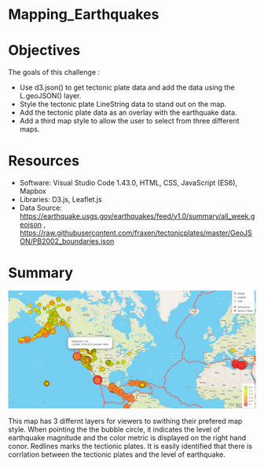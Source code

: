 # Mapping_Earthquakes

# Objectives
The goals of this challenge :

* Use d3.json() to get tectonic plate data and add the data   using the L.geoJSON() layer.
* Style the tectonic plate LineString data to stand out on the map.
* Add the tectonic plate data as an overlay with the earthquake data.
* Add a third map style to allow the user to select from three different maps.
# Resources

* Software: Visual Studio Code 1.43.0, HTML, CSS, JavaScript (ES6), Mapbox
* Libraries: D3.js, Leaflet.js
* Data Source: https://earthquake.usgs.gov/earthquakes/feed/v1.0/summary/all_week.geojson , https://raw.githubusercontent.com/fraxen/tectonicplates/master/GeoJSON/PB2002_boundaries.json

# Summary
![](image/screenshot.PNG)

This map has 3 differnt layers for viewers to swithing their prefered map style. When pointing the the bubble circle, it indicates the level of earthquake magnitude and the color metric is displayed on the right hand conor. Redlines marks the tectionic plates. It is easily identified that there is corrlation between the tectionic plates and the level of earthquake. 
